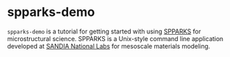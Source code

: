 spparks-demo
============

`spparks-demo` is a tutorial for getting started with using [SPPARKS](spparks.sandia.gov) for microstructural science.
SPPARKS is a Unix-style command line application developed at [SANDIA National Labs](sandia.gov) for mesoscale materials modeling.